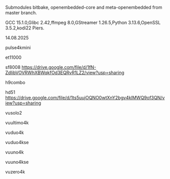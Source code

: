 Submodules bitbake, openembedded-core and meta-openembedded from master branch.

GCC 15.1.0,Glibc 2.42,ffmpeg 8.0,GStreamer 1.26.5,Python 3.13.6,OpenSSL 3.5.2,kodi22 Piers.

14.08.2025

pulse4kmini


et11000


sf8008
https://drive.google.com/file/d/1fN-ZdlibVOVRWhXBWqkfOd3EQRvR1LZ2/view?usp=sharing

h9combo


hd51
https://drive.google.com/file/d/1ts5uujOQNO0wtXnY2bgv4klMWQ9of3QN/view?usp=sharing

vusolo2


vuultimo4k


vuduo4k


vuduo4kse


vuuno4k


vuuno4kse


vuzero4k

